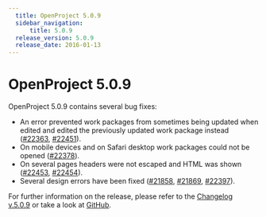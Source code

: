 ```yaml
---
  title: OpenProject 5.0.9
  sidebar_navigation:
      title: 5.0.9
  release_version: 5.0.9
  release_date: 2016-01-13
---
```



# OpenProject 5.0.9

OpenProject 5.0.9 contains several bug fixes:

  - An error prevented work packages from sometimes being updated when
    edited and edited the previously updated work package instead
    ([\#22363](https://community.openproject.org/work_packages/22363),
    [\#22451](https://community.openproject.org/work_packages/22451)).
  - On mobile devices and on Safari desktop work packages could not be
    opened
    ([\#22378](https://community.openproject.org/work_packages/22378)).
  - On several pages headers were not escaped and HTML was shown
    ([\#22453](https://community.openproject.org/work_packages/22453),
    [\#22454](https://community.openproject.org/work_packages/22454)).
  - Several design errors have been fixed
    ([\#21858](https://community.openproject.org/work_packages/21858),
    [\#21869](https://community.openproject.org/work_packages/21869),
    [\#22397](https://community.openproject.org/work_packages/22397)).

For further information on the release, please refer to the [Changelog
v.5.0.9](https://community.openproject.org/versions/789) or take a look
at [GitHub](https://github.com/opf/openproject/tree/v5.0.9).


